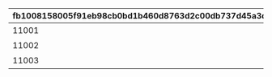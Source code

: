|fb1008158005f91eb98cb0bd1b460d8763d2c00db737d45a3d9e4c1406e9a47d|bb23f7b53302a015d57d5336d735e707a0c44bf0d04bbbb26b160fdd84fca510|3ed177daf85109fddcd06c8634bff380a15a03aa1266ad099e041135ed09e309|2aa24c36f3a019d7c35e10241d6661e7c581587ca9917827c7c0606efa1aedef|9e28eaa9181deb50e085486bb19e8d19f29683776c7c69d6faaa3df3ce666fd1|597fde2bd87dc49b3c34879c49eefa585665821f9fd17e15ffd30a508c87740a|8cdc4466a6ed8fe25fe77b23f6f17f598455ca72f58c0698fa8c9a2756450e03|f4ff7012472e0db882318c2c037fa07d6ef1103f9faff1c020f2440a5b61f671|4214ccab2dd8ff35854da8ecf01474aedec73517f72b7badf0d042e57d740ef3|
| --- | --- | --- | --- | --- | --- | --- | --- | --- |
|11001|1.朱庇特树海|1|500170|11001|220|-80|2015/12/17 15:00|2099/12/31 23:59:59|
|11002|2.玛丘利湾口|1|500160|11002|520|-150|2015/12/17 15:00|2099/12/31 23:59:59|
|11003|3.斯卡蒂亚山脉|1|500540|11003|-230|250|2015/12/17 15:00|2099/12/31 23:59:59|